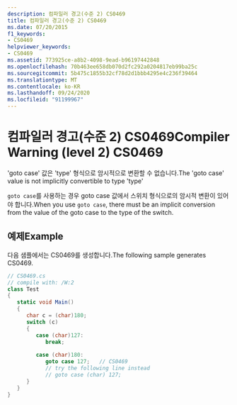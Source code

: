 ```yaml
---
description: 컴파일러 경고(수준 2) CS0469
title: 컴파일러 경고(수준 2) CS0469
ms.date: 07/20/2015
f1_keywords:
- CS0469
helpviewer_keywords:
- CS0469
ms.assetid: 773925ce-a8b2-4098-9ead-b96197442848
ms.openlocfilehash: 70b463ee658db070d2fc292a0204817eb99ba25c
ms.sourcegitcommit: 5b475c1855b32cf78d2d1bbb4295e4c236f39464
ms.translationtype: MT
ms.contentlocale: ko-KR
ms.lasthandoff: 09/24/2020
ms.locfileid: "91199967"
---
```

# <a name="compiler-warning-level-2-cs0469"></a><span data-ttu-id="9821d-103">컴파일러 경고(수준 2) CS0469</span><span class="sxs-lookup"><span data-stu-id="9821d-103">Compiler Warning (level 2) CS0469</span></span>

<span data-ttu-id="9821d-104">'goto case' 값은 'type' 형식으로 암시적으로 변환할 수 없습니다.</span><span class="sxs-lookup"><span data-stu-id="9821d-104">The 'goto case' value is not implicitly convertible to type 'type'</span></span>  
  
 <span data-ttu-id="9821d-105">`goto case`를 사용하는 경우 goto case 값에서 스위치 형식으로의 암시적 변환이 있어야 합니다.</span><span class="sxs-lookup"><span data-stu-id="9821d-105">When you use `goto case`, there must be an implicit conversion from the value of the goto case to the type of the switch.</span></span>  
  
## <a name="example"></a><span data-ttu-id="9821d-106">예제</span><span class="sxs-lookup"><span data-stu-id="9821d-106">Example</span></span>  

 <span data-ttu-id="9821d-107">다음 샘플에서는 CS0469를 생성합니다.</span><span class="sxs-lookup"><span data-stu-id="9821d-107">The following sample generates CS0469.</span></span>  
  
```csharp  
// CS0469.cs  
// compile with: /W:2  
class Test  
{  
   static void Main()  
   {  
      char c = (char)180;  
      switch (c)  
      {  
         case (char)127:  
            break;  
  
         case (char)180:
            goto case 127;   // CS0469  
            // try the following line instead  
            // goto case (char) 127;  
      }  
   }  
}  
```
